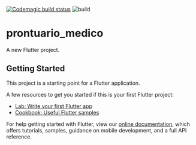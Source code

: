 [![Codemagic build status](https://api.codemagic.io/apps/5e2887901a3aa60008d091f5/5e2887901a3aa60008d091f4/status_badge.svg)](https://codemagic.io/apps/5e2887901a3aa60008d091f5/5e2887901a3aa60008d091f4/latest_build) ![build](https://github.com/thiagorocha503/prontuario-medico-tds/workflows/Flutter%20CI/badge.svg?event=push&pull_request)
# prontuario_medico

A new Flutter project.

## Getting Started

This project is a starting point for a Flutter application.

A few resources to get you started if this is your first Flutter project:

- [Lab: Write your first Flutter app](https://flutter.dev/docs/get-started/codelab)
- [Cookbook: Useful Flutter samples](https://flutter.dev/docs/cookbook)

For help getting started with Flutter, view our
[online documentation](https://flutter.dev/docs), which offers tutorials,
samples, guidance on mobile development, and a full API reference.
